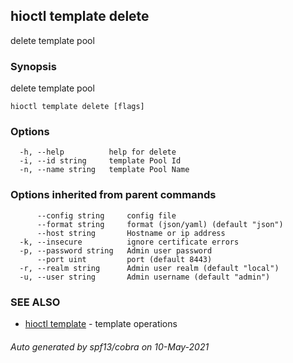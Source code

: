 ## hioctl template delete

delete template pool

### Synopsis

delete template pool

```
hioctl template delete [flags]
```

### Options

```
  -h, --help          help for delete
  -i, --id string     template Pool Id
  -n, --name string   template Pool Name
```

### Options inherited from parent commands

```
      --config string     config file
      --format string     format (json/yaml) (default "json")
      --host string       Hostname or ip address
  -k, --insecure          ignore certificate errors
  -p, --password string   Admin user password
      --port uint         port (default 8443)
  -r, --realm string      Admin user realm (default "local")
  -u, --user string       Admin username (default "admin")
```

### SEE ALSO

* [hioctl template](hioctl_template.md)	 - template operations

###### Auto generated by spf13/cobra on 10-May-2021
